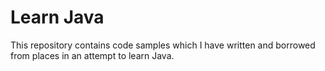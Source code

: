Learn Java
==========

This repository contains code samples which I have written and borrowed from places in an attempt to learn Java.